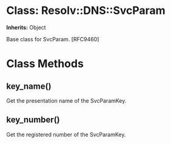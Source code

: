 # Class: Resolv::DNS::SvcParam
**Inherits:** Object
    

Base class for SvcParam. [RFC9460]


# Class Methods
## key_name() [](#method-c-key_name)
Get the presentation name of the SvcParamKey.
## key_number() [](#method-c-key_number)
Get the registered number of the SvcParamKey.

